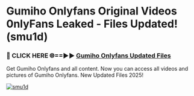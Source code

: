 # Gumiho Onlyfans Original Videos 0nlyFans Leaked - Files Updated! (smu1d)

<h3>🔴 CLICK HERE 🌐==►► <a href="https://tinyurl.com/3hn5wdd3" rel="nofollow">Gumiho Onlyfans Updated Files</a></h3>

Get Gumiho Onlyfans and all content. Now you can access all videos and pictures of Gumiho Onlyfans. New Updated Files 2025!

[![smu1d](https://i.imgur.com/4HnBqBT.gif)](https://tinyurl.com/3hn5wdd3)
